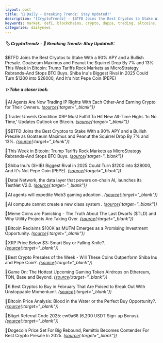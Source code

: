 ```yaml
---
layout: post
title: "🌌 Daily - Breaking Trendz: Stay Updated!"
description: "[CryptoTrendz] - $BTFD Joins the Best Cryptos to Stake With a 90% APY and a Bullish Presale. Goatseum Maximus and Peanut the Squirrel Drop By 7% and 13% This Week in Bitcoin: Trump Tariffs Rock Markets as MicroStrategy Rebrands-And Stops BTC Buys. Shiba Inu's Biggest Rival in 2025 Could Turn $1200 into $28000, And It's Not Pepe Coin (PEPE)"
keywords: market, defi, blockchains, crypto, dapps, trading, altcoins, etheruem, eth, investment
categories: dailynews
---
```


##### 🏷️  CryptoTrendz - 📌 *Breaking Trendz: Stay Updated!:*

$BTFD Joins the Best Cryptos to Stake With a 90% APY and a Bullish Presale. Goatseum Maximus and Peanut the Squirrel Drop By 7% and 13% This Week in Bitcoin: Trump Tariffs Rock Markets as MicroStrategy Rebrands-And Stops BTC Buys. Shiba Inu's Biggest Rival in 2025 Could Turn $1200 into $28000, And It's Not Pepe Coin (PEPE)

##### ✨ *Take a closer look:*


🔹AI Agents Are Now Trading IP Rights With Each Other-And Earning Crypto for Their Owners. *([source](https://s.avyag.com/tuso){:target="_blank"})*

🔹Trader Unveils Condition XRP Must Fulfill To Hit New All-Time Highs 'In No Time,' Updates Outlook on Bitcoin. *([source](https://s.avyag.com/j3is){:target="_blank"})*

🔹$BTFD Joins the Best Cryptos to Stake With a 90% APY and a Bullish Presale as Goatseum Maximus and Peanut the Squirrel Drop By 7% and 13%. *([source](https://s.avyag.com/wejm){:target="_blank"})*

🔹This Week in Bitcoin: Trump Tariffs Rock Markets as MicroStrategy Rebrands-And Stops BTC Buys. *([source](https://s.avyag.com/wsle){:target="_blank"})*

🔹Shiba Inu's (SHIB) Biggest Rival in 2025 Could Turn $1200 into $28000, And It's Not Pepe Coin (PEPE). *([source](https://s.avyag.com/ua6l){:target="_blank"})*

🔹Datai Network, the data layer that powers on-chain AI, launches its TestNet V2.0. *([source](https://s.avyag.com/r8ul){:target="_blank"})*

🔹AI agents will expedite Web3 gaming adoption . *([source](https://s.avyag.com/2wd6){:target="_blank"})*

🔹AI compute cannot create a new class system . *([source](https://s.avyag.com/rs77){:target="_blank"})*

🔹Meme Coins are Panicking - The Truth About The Last Dwarfs ($TLD) and Why Utility Projects Are Taking Over. *([source](https://s.avyag.com/hhuj){:target="_blank"})*

🔹Bitcoin Reclaims $100K as MUTM Emerges as a Promising Investment Opportunity. *([source](https://s.avyag.com/l739){:target="_blank"})*

🔹XRP Price Below $3: Smart Buy or Falling Knife?. *([source](https://s.avyag.com/bb67){:target="_blank"})*

🔹Best Crypto Presales of the Week - Will These Coins Outperform Shiba Inu and Pepe Coin?. *([source](https://s.avyag.com/fw3v){:target="_blank"})*

🔹Game On: The Hottest Upcoming Gaming Token Airdrops on Ethereum, TON, Base and Beyond. *([source](https://s.avyag.com/6mie){:target="_blank"})*

🔹6 Best Cryptos to Buy in February That Are Poised to Break Out With Unstoppable Momentum!. *([source](https://s.avyag.com/v73q){:target="_blank"})*

🔹Bitcoin Price Analysis: Blood in the Water or the Perfect Buy Opportunity?. *([source](https://s.avyag.com/7ye3){:target="_blank"})*

🔹Bitget Referral Code 2025: ew9a68 (6,200 USDT Sign-up Bonus). *([source](https://s.avyag.com/ua7c){:target="_blank"})*

🔹Dogecoin Price Set For Big Rebound, Remittix Becomes Contender For Best Crypto Presale In 2025. *([source](https://s.avyag.com/w76o){:target="_blank"})*
